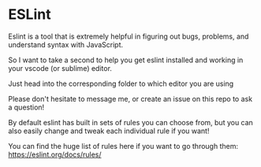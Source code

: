 # ESLint

Eslint is a tool that is extremely helpful in figuring out bugs, problems, and understand syntax with JavaScript.

So I want to take a second to help you get eslint installed and working in your vscode (or sublime) editor.

Just head into the corresponding folder to which editor you are using

Please don't hesitate to message me, or create an issue on this repo to ask a question!

By default eslint has built in sets of rules you can choose from, but you can also easily change and tweak each individual rule if you want!

You can find the huge list of rules here if you want to go through them: https://eslint.org/docs/rules/
